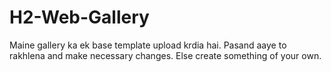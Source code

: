 # H2-Web-Gallery

Maine gallery ka ek base template upload krdia hai. Pasand aaye to rakhlena and make necessary changes. Else create something of your own.
